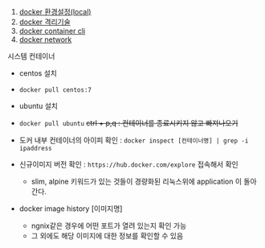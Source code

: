 1. [docker 환경설정(local)](config.md)
2. [docker 격리기술](docker_isolation.md)
3. [docker container cli](docker_cotainer_cli.md)
4. [docker network](docker_network.md)

시스템 컨테이너
- centos 설치
- `docker pull centos:7`
- ubuntu 설치
- `docker pull ubuntu`
~~ctrl + p,q : 컨테이너를 종료시키지 않고 빠져나오기~~

- 도커 내부 컨테이너의 아이피 확인 : `docker inspect [컨테이너명] | grep -i ipaddress`
- 신규이미지 버전 확인 : `https://hub.docker.com/explore` 접속해서 확인
  - slim, alpine 키워드가 있는 것들이 경량화된 리눅스위에 application 이 돌아간다.
- docker image history [이미지명] 
  - ngnix같은 경우에 어떤 포트가 열려 있는지 확인 가능
  - 그 외에도 해당 이미지에 대한 정보를 확인할 수 있음 


